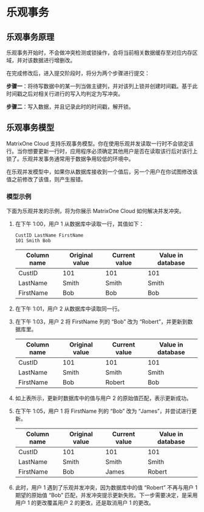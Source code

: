 # 乐观事务

## 乐观事务原理

乐观事务开始时，不会做冲突检测或锁操作，会将当前相关数据缓存至对应内存区域，并对该数据进行增删改。

在完成修改后，进入提交阶段时，将分为两个步骤进行提交：

**步骤一**：将待写数据中的某一列当做主键列，并对该列上锁并创建时间戳。基于此时间戳之后对相关行进行的写入均判定为写冲突。

**步骤二**：写入数据，并且记录此时的时间戳，解开锁。

## 乐观事务模型

MatrixOne Cloud 支持乐观事务模型。你在使用乐观并发读取一行时不会锁定该行。当你想要更新一行时，应用程序必须确定其他用户是否在读取该行后对该行上锁了。乐观并发事务通常用于数据争用较低的环境中。

在乐观并发模型中，如果你从数据库接收到一个值后，另一个用户在你试图修改该值之前修改了该值，则产生报错。

### 模型示例

下面为乐观并发的示例，将为你展示 MatrixOne Cloud 如何解决并发冲突。

1. 在下午 1:00，用户 1 从数据库中读取一行，其值如下：

    ```
    CustID LastName FirstName
    101 Smith Bob
    ```

    |Column name|Original value|Current value|Value in database|
    |---|---|---|---|
    |CustID|101|101|101|
    |LastName|Smith|Smith|Smith|
    |FirstName|Bob|Bob|Bob|

2. 在下午 1:01，用户 2 从数据库中读取同一行。

3. 在下午 1:03，用户 2 将 FirstName 列的 “Bob” 改为 “Robert”，并更新到数据库里。

    |Column name|Original value|Current value|Value in database|
    |---|---|---|---|
    |CustID|101|101|101|
    |LastName|Smith|Smith|Smith|
    |FirstName|Bob|Robert|Bob|

4. 如上表所示，更新时数据库中的值与用户 2 的原始值匹配，表示更新成功。

5. 在下午 1:05，用户 1 将 FirstName 列的 “Bob” 改为 “James”，并尝试进行更新。

    |Column name|Original value|Current value|Value in database|
    |---|---|---|---|
    |CustID|101|101|101|
    |LastName|Smith|Smith|Smith|
    |FirstName|Bob|James|Robert|

6. 此时，用户 1 遇到了乐观并发冲突，因为数据库中的值 “Robert” 不再与用户 1 期望的原始值 “Bob” 匹配，并发冲突提示更新失败。下一步需要决定，是采用用户 1 的更改覆盖用户 2 的更改，还是取消用户 1 的更改。

